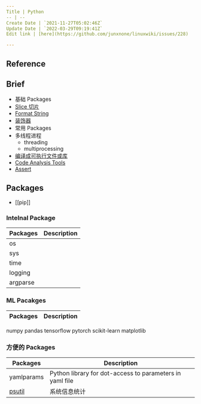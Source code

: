 ```yaml
---
Title | Python
-- | --
Create Date | `2021-11-27T05:02:46Z`
Update Date | `2022-03-29T09:19:41Z`
Edit link | [here](https://github.com/junxnone/linuxwiki/issues/228)

---
```

## Reference

## Brief 
- 基础 Packages
- [Slice 切片](/Python_slice)
- [Format String](/Python_format_string)
- [装饰器](/Python_decorator)
- 常用 Packages
- 多线程进程
  - threading
  - multiprocessing
- [编译成可执行文件或库](/Python_build_exe)
- [Code Analysis Tools](/Python_code_analysis_tools)
- [Assert](/Python_assert)


## Packages
- [[pip]]

### Intelnal Package

Packages | Description
-- | --
os |
sys |
time |
logging |
argparse |


### ML Pacakges

Packages | Description
-- | --
numpy
pandas
tensorflow
pytorch
scikit-learn
matplotlib



 
### 方便的 Packages

Packages | Description
-- | --
yamlparams | Python library for dot-access to parameters in yaml file
[psutil](/Python_psutil) | 系统信息统计


